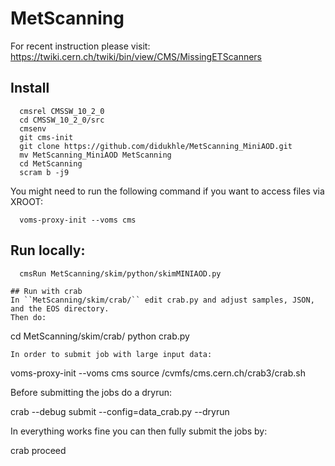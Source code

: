 # MetScanning
For recent instruction please visit: https://twiki.cern.ch/twiki/bin/view/CMS/MissingETScanners
## Install
```
  cmsrel CMSSW_10_2_0
  cd CMSSW_10_2_0/src
  cmsenv
  git cms-init  
  git clone https://github.com/didukhle/MetScanning_MiniAOD.git
  mv MetScanning_MiniAOD MetScanning
  cd MetScanning
  scram b -j9
  ```
  You might need to run the following command if you want to access files via XROOT:
```
  voms-proxy-init --voms cms
```
## Run locally:
```
  cmsRun MetScanning/skim/python/skimMINIAOD.py
```

```
## Run with crab
In ``MetScanning/skim/crab/`` edit crab.py and adjust samples, JSON, and the EOS directory. 
Then do:
```
  cd MetScanning/skim/crab/
  python crab.py
```
In order to submit job with large input data:
```
  voms-proxy-init --voms cms
  source /cvmfs/cms.cern.ch/crab3/crab.sh
  
  Before submitting the jobs do a dryrun:

  crab --debug submit --config=data_crab.py --dryrun   

  In everything works fine you can then fully submit the jobs by:

  crab proceed
```

